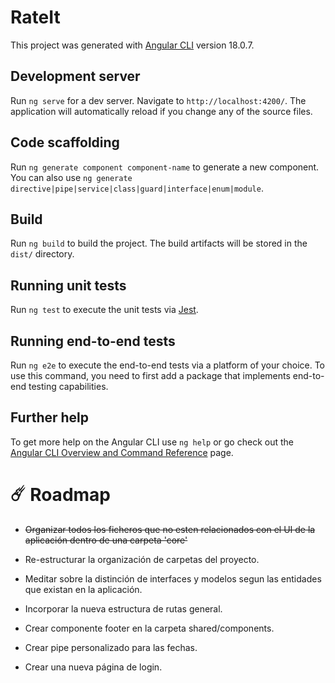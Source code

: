 # RateIt

This project was generated with [Angular CLI](https://github.com/angular/angular-cli) version 18.0.7.

## Development server

Run `ng serve` for a dev server. Navigate to `http://localhost:4200/`. The application will automatically reload if you change any of the source files.

## Code scaffolding

Run `ng generate component component-name` to generate a new component. You can also use `ng generate directive|pipe|service|class|guard|interface|enum|module`.

## Build

Run `ng build` to build the project. The build artifacts will be stored in the `dist/` directory.

## Running unit tests

Run `ng test` to execute the unit tests via [Jest](https://github.com/jestjs/jest).

## Running end-to-end tests

Run `ng e2e` to execute the end-to-end tests via a platform of your choice. To use this command, you need to first add a package that implements end-to-end testing capabilities.

## Further help

To get more help on the Angular CLI use `ng help` or go check out the [Angular CLI Overview and Command Reference](https://angular.dev/tools/cli) page.

# ☄️ Roadmap

- ~~Organizar todos los ficheros que no esten relacionados con el UI de la aplicación dentro de una carpeta 'core'~~

- Re-estructurar la organización de carpetas del proyecto.

- Meditar sobre la distinción de interfaces y modelos segun las entidades que existan en la aplicación.

- Incorporar la nueva estructura de rutas general.

- Crear componente footer en la carpeta shared/components.

- Crear pipe personalizado para las fechas.

- Crear una nueva página de login.
